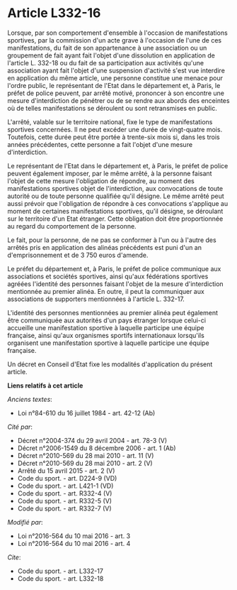 # Article L332-16

Lorsque, par son comportement d'ensemble à l'occasion de manifestations sportives, par la commission d'un acte grave à
l'occasion de l'une de ces manifestations, du fait de son appartenance à une association ou un groupement de fait ayant fait
l'objet d'une dissolution en application de l'article L. 332-18 ou du fait de sa participation aux activités qu'une
association ayant fait l'objet d'une suspension d'activité s'est vue interdire en application du même article, une personne
constitue une menace pour l'ordre public, le représentant de l'Etat dans le département et, à Paris, le préfet de police
peuvent, par arrêté motivé, prononcer à son encontre une mesure d'interdiction de pénétrer ou de se rendre aux abords des
enceintes où de telles manifestations se déroulent ou sont retransmises en public.

L'arrêté, valable sur le territoire national, fixe le type de manifestations sportives concernées. Il ne peut excéder une
durée de vingt-quatre mois. Toutefois, cette durée peut être portée à trente-six  mois si, dans les trois années précédentes,
cette personne a fait l'objet d'une mesure d'interdiction. 

Le représentant de l'Etat dans le département et, à Paris, le préfet de police peuvent également imposer, par le même arrêté,
à la personne faisant l'objet de cette mesure l'obligation de répondre, au moment des manifestations sportives objet de
l'interdiction, aux convocations de toute autorité ou de toute personne qualifiée qu'il désigne. Le même arrêté peut aussi
prévoir que l'obligation de répondre à ces convocations s'applique au moment de certaines manifestations sportives, qu'il
désigne, se déroulant sur le territoire d'un Etat étranger. Cette obligation doit être proportionnée au regard du
comportement de la personne. 

Le fait, pour la personne, de ne pas se conformer à l'un ou à l'autre des arrêtés pris en application des alinéas précédents
est puni d'un an d'emprisonnement et de 3 750 euros d'amende. 

Le préfet du département et, à Paris, le préfet de police communique aux associations et sociétés sportives, ainsi qu'aux
fédérations sportives agréées l'identité des personnes faisant l'objet de la mesure d'interdiction mentionnée au premier
alinéa. En outre, il peut la communiquer aux associations de supporters mentionnées à l'article L. 332-17.

L'identité des personnes mentionnées au premier alinéa peut également être communiquée aux autorités d'un pays étranger
lorsque celui-ci accueille une manifestation sportive à laquelle participe une équipe française, ainsi qu'aux organismes
sportifs internationaux lorsqu'ils organisent une manifestation sportive à laquelle participe une équipe française.

Un décret en Conseil d'Etat fixe les modalités d'application du présent article.

**Liens relatifs à cet article**

_Anciens textes_:

  - Loi n°84-610 du 16 juillet 1984 - art. 42-12 (Ab)

_Cité par_:

  - Décret n°2004-374 du 29 avril 2004 - art. 78-3 (V)
  - Décret n°2006-1549 du 8 décembre 2006 - art. 1 (Ab)
  - Décret n°2010-569 du 28 mai 2010 - art. 11 (V)
  - Décret n°2010-569 du 28 mai 2010 - art. 2 (V)
  - Arrêté du 15 avril 2015 - art. 2 (V)
  - Code du sport. - art. D224-9 (VD)
  - Code du sport. - art. L421-1 (VD)
  - Code du sport. - art. R332-4 (V)
  - Code du sport. - art. R332-5 (V)
  - Code du sport. - art. R332-7 (V)

_Modifié par_:

  - Loi n°2016-564 du 10 mai 2016 - art. 3
  - Loi n°2016-564 du 10 mai 2016 - art. 4

_Cite_:

  - Code du sport. - art. L332-17
  - Code du sport. - art. L332-18
